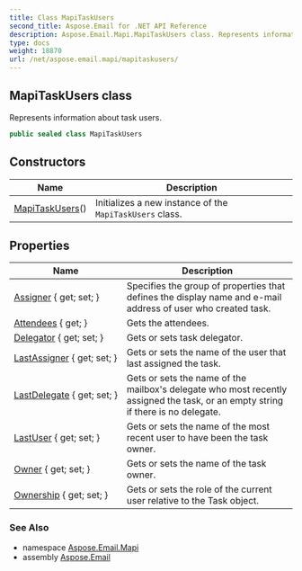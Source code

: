 ```yaml
---
title: Class MapiTaskUsers
second_title: Aspose.Email for .NET API Reference
description: Aspose.Email.Mapi.MapiTaskUsers class. Represents information about task users
type: docs
weight: 18870
url: /net/aspose.email.mapi/mapitaskusers/
---
```

## MapiTaskUsers class

Represents information about task users.

```csharp
public sealed class MapiTaskUsers
```

## Constructors

| Name | Description |
| --- | --- |
| [MapiTaskUsers](mapitaskusers/)() | Initializes a new instance of the `MapiTaskUsers` class. |

## Properties

| Name | Description |
| --- | --- |
| [Assigner](../../aspose.email.mapi/mapitaskusers/assigner/) { get; set; } | Specifies the group of properties that defines the display name and e-mail address of user who created task. |
| [Attendees](../../aspose.email.mapi/mapitaskusers/attendees/) { get; } | Gets the attendees. |
| [Delegator](../../aspose.email.mapi/mapitaskusers/delegator/) { get; set; } | Gets or sets task delegator. |
| [LastAssigner](../../aspose.email.mapi/mapitaskusers/lastassigner/) { get; set; } | Gets or sets the name of the user that last assigned the task. |
| [LastDelegate](../../aspose.email.mapi/mapitaskusers/lastdelegate/) { get; set; } | Gets or sets the name of the mailbox's delegate who most recently assigned the task, or an empty string if there is no delegate. |
| [LastUser](../../aspose.email.mapi/mapitaskusers/lastuser/) { get; set; } | Gets or sets the name of the most recent user to have been the task owner. |
| [Owner](../../aspose.email.mapi/mapitaskusers/owner/) { get; set; } | Gets or sets the name of the task owner. |
| [Ownership](../../aspose.email.mapi/mapitaskusers/ownership/) { get; set; } | Gets or sets the role of the current user relative to the Task object. |

### See Also

* namespace [Aspose.Email.Mapi](../../aspose.email.mapi/)
* assembly [Aspose.Email](../../)


